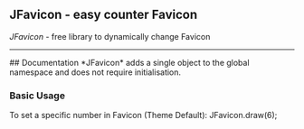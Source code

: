 ## JFavicon - easy counter Favicon
*JFavicon* - free library to dynamically change Favicon
<hr>
## Documentation
*JFavicon* adds a single object to the global namespace and does not require initialisation.

### Basic Usage
To set a specific number in Favicon (Theme Default):
JFavicon.draw(6);